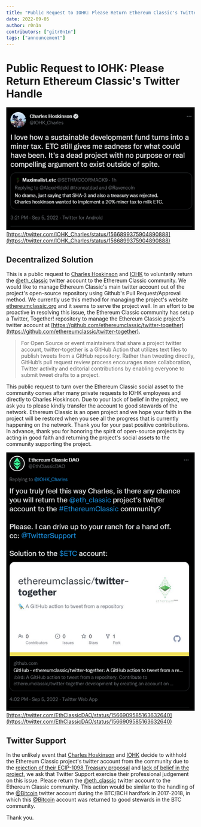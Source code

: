 ```yaml
---
title: "Public Request to IOHK: Please Return Ethereum Classic's Twitter Handle"
date: 2022-09-05
author: r0n1n
contributors: ["gitr0n1n"]
tags: ["announcement"]
---
```


# Public Request to IOHK: Please Return Ethereum Classic's Twitter Handle

![Charles Hoskinson spreading Misinformation about Ethereum Classic](./charles_tweet1.png)
[https://twitter.com/IOHK_Charles/status/1566899375904890888](https://twitter.com/IOHK_Charles/status/1566899375904890888)

## Decentralized Solution

This is a public request to [Charles Hoskinson](https://twitter.com/IOHK_Charles) and [IOHK](https://iohk.io/) to voluntarily return the [@eth_classic](https://twitter.com/eth_classic) twitter account to the Ethereum Classic community. We would like to manage Ethereum Classic's main twitter account out of the project's open-source repository using Github's Pull Request/Approval method. We currently use this method for managing the project's website [ethereumclassic.org](https://ethereumclassic.org) and it seems to serve the project well. In an effort to be proactive in resolving this issue, the Ethereum Classic community has setup a Twitter, Together! repository to manage the Ethereum Classic project's twitter account at [https://github.com/ethereumclassic/twitter-together](https://github.com/ethereumclassic/twitter-together).

> For Open Source or event maintainers that share a project twitter account, twitter-together is a GitHub Action that utilizes text files to publish tweets from a GitHub repository. Rather than tweeting directly, GitHub’s pull request review process encourages more collaboration, Twitter activity and editorial contributions by enabling everyone to submit tweet drafts to a project.

This public request to turn over the Ethereum Classic social asset to the community comes after many private requests to IOHK employees and directly to Charles Hoskinson. Due to your lack of belief in the project, we ask you to please kindly transfer the account to good stewards of the network. Ethereum Classic is an open project and we hope your faith in the project will be restored when you see all the progress that is currently happening on the network. Thank you for your past positive contributions. In advance, thank you for honoring the spirit of open-source projects by acting in good faith and returning the project's social assets to the community supporting the project.

![Ethereum Classic DAO publicly requests IOHK return the project's twitter acount to the community](./charles_tweet2.png)
[https://twitter.com/EthClassicDAO/status/1566909585163632640](https://twitter.com/EthClassicDAO/status/1566909585163632640)

## Twitter Support

In the unlikely event that [Charles Hoskinson](https://twitter.com/IOHK_Charles) and [IOHK](https://iohk.io/) decide to withhold the Ethereum Classic project's twitter account from the community due to the [rejection of their ECIP-1098 Treasury proposal](https://ecips.ethereumclassic.org/ECIPs/ecip-1098) and [lack of belief in the project](https://twitter.com/IOHK_Charles/status/1566899375904890888), we ask that Twitter Support exercise their professional judgement on this issue. Please return the [@eth_classic](https://twitter.com/eth_classic) twitter account to the Ethereum Classic community. This action would be similar to the handling of the [@Bitcoin](https://twitter.com/bitcoin) twitter account during the BTC/BCH hardfork in 2017-2018, in which this [@Bitcoin](https://twitter.com/bitcoin) account was returned to good stewards in the BTC community.

Thank you.
